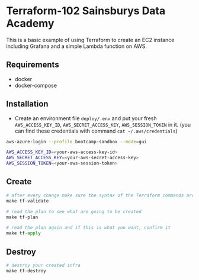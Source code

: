 # Terraform-102 Sainsburys Data Academy

This is a basic example of using Terraform to create an EC2 instance including Grafana and a simple Lambda function on AWS.

## Requirements

- docker
- docker-compose

## Installation

- Create an environment file `deploy/.env` and put your fresh `AWS_ACCESS_KEY_ID`, `AWS_SECRET_ACCESS_KEY`, `AWS_SESSION_TOKEN` in it. (you can find these credentials with command  `cat ~/.aws/credentials`)
```sh
aws-azure-login --profile bootcamp-sandbox --mode=gui
```

```sh
AWS_ACCESS_KEY_ID=<your-aws-access-key-id>
AWS_SECRET_ACCESS_KEY=<your-aws-secret-access-key>
AWS_SESSION_TOKEN=<your-aws-session-token>
```

## Create

```python
# after every change make sure the syntax of the Terraform commands are right
make tf-validate

# read the plan to see what are going to be created
make tf-plan

# read the plan again and if this is what you want, confirm it
make tf-apply
```

## Destroy

```python
# destroy your created infra
make tf-destroy
```
